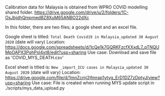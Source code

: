 Calibration data for Malaysia is obtained from WPRO COVID modelling shared folder.
https://drive.google.com/drive/u/2/folders/1C-OsJbjdhQmpmedBZ8XuM65ANBO22dXc

In this folder, there are two files; a google sheet and an excel file.

Google sheet is titled: `Total Death Covid19 in Malaysia_updated 30 August 2020` (date will vary)
Location:	https://docs.google.com/spreadsheets/d/1cQe1k7GQRKFzcfXXxdL7_pTNQUMpOAPX3PqhPsI4xt8/edit?usp=sharing
Use case: Download and save file as 'COVID_MYS_DEATH.csv'

Excel sheet is titled is: `New _import_ICU cases in Malaysia_updated 30 August 2020` (date will vary)
Location:	https://drive.google.com/file/d/1mnZcmj2jfmrap1ytyg_ErD1DZ7zDptyJ/view?usp=sharing
Use case:	File is created when running MYS update script in ./scripts/mys_data_upload.py
